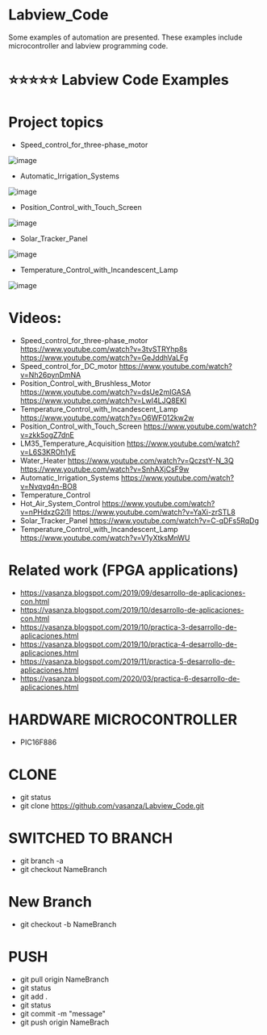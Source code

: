 # Labview_Code
Some examples of automation are presented. These examples include microcontroller and labview programming code.

# ⭐⭐⭐⭐⭐ Labview Code Examples

# Project topics
- Speed_control_for_three-phase_motor

![image](https://user-images.githubusercontent.com/12642226/138617177-f87ec8e5-5a64-4d50-bff0-1bfd895b8277.png)

- Automatic_Irrigation_Systems

![image](https://user-images.githubusercontent.com/12642226/138617194-3828c074-c9be-42aa-b7aa-35248859a8e6.png)

- Position_Control_with_Touch_Screen

![image](https://user-images.githubusercontent.com/12642226/138617208-03c4af33-a525-473e-8b3f-1cc2ddbfb24a.png)

- Solar_Tracker_Panel

![image](https://user-images.githubusercontent.com/12642226/138617221-98c6bc25-be36-4453-be2a-efa1bbab992e.png)

- Temperature_Control_with_Incandescent_Lamp

![image](https://user-images.githubusercontent.com/12642226/138617241-79dca9ca-e94f-48f0-a470-cf9b0f849405.png)

# Videos:
- Speed_control_for_three-phase_motor
https://www.youtube.com/watch?v=3tvSTRYhp8s
https://www.youtube.com/watch?v=GeJddhVaLFg
- Speed_control_for_DC_motor
https://www.youtube.com/watch?v=Nh26pynDmNA
- Position_Control_with_Brushless_Motor
https://www.youtube.com/watch?v=dsUe2mIGASA
https://www.youtube.com/watch?v=LwI4LJQ8EKI
- Temperature_Control_with_Incandescent_Lamp
https://www.youtube.com/watch?v=O6WF012kw2w
- Position_Control_with_Touch_Screen
https://www.youtube.com/watch?v=zkk5ogZ7dnE
- LM35_Temperature_Acquisition
https://www.youtube.com/watch?v=L6S3KROh1yE
- Water_Heater
https://www.youtube.com/watch?v=QczstY-N_3Q
https://www.youtube.com/watch?v=SnhAXjCsF9w
- Automatic_Irrigation_Systems
https://www.youtube.com/watch?v=Nvqvq4n-BO8
- Temperature_Control
- Hot_Air_System_Control
https://www.youtube.com/watch?v=nPHdxzG2i1I
https://www.youtube.com/watch?v=YaXi-zrSTL8
- Solar_Tracker_Panel
https://www.youtube.com/watch?v=C-qDFs5RqDg
- Temperature_Control_with_Incandescent_Lamp
https://www.youtube.com/watch?v=V1yXtksMnWU

# Related work (FPGA applications)
- https://vasanza.blogspot.com/2019/09/desarrollo-de-aplicaciones-con.html
- https://vasanza.blogspot.com/2019/10/desarrollo-de-aplicaciones-con.html
- https://vasanza.blogspot.com/2019/10/practica-3-desarrollo-de-aplicaciones.html
- https://vasanza.blogspot.com/2019/10/practica-4-desarrollo-de-aplicaciones.html
- https://vasanza.blogspot.com/2019/11/practica-5-desarrollo-de-aplicaciones.html
- https://vasanza.blogspot.com/2020/03/practica-6-desarrollo-de-aplicaciones.html

# HARDWARE MICROCONTROLLER
- PIC16F886

# CLONE
- git status
- git clone https://github.com/vasanza/Labview_Code.git

# SWITCHED TO BRANCH
- git branch -a
- git checkout NameBranch

# New Branch
- git checkout -b NameBranch

# PUSH
- git pull origin NameBranch
- git status
- git add .
- git status
- git commit -m "message"
- git push origin NameBrach
